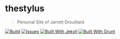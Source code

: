 # thestylus

> Personal Site of Jarrett Drouillard

[![Build](https://img.shields.io/travis/kuatsure/thestylus.svg?style=flat-square)](https://travis-ci.org/kuatsure/thestylus/builds)
[![Issues](https://img.shields.io/github/issues/kuatsure/thestylus.svg?style=flat-square)](https://travis-ci.org/kuatsure/thestylus/builds)
[![Built With Jekyll](http://img.shields.io/badge/built%20with-jekyll-e20000.svg?style=flat-square)](http://jekyllrb.com/)
[![Built With Grunt](http://img.shields.io/badge/built%20with-grunt-fcaa31.svg?style=flat-square)](http://gruntjs.com/)
